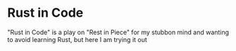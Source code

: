 # Rust in Code
 "Rust in Code" is a play on "Rest in Piece" for my stubbon mind and wanting to avoid learning Rust, but here I am trying it out
